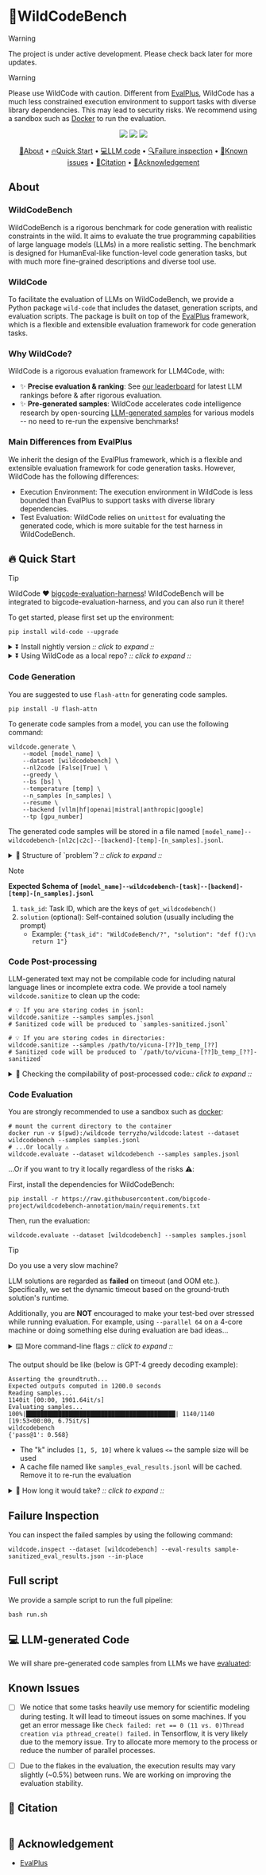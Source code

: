 # 🌳WildCodeBench

> [!WARNING] 
> The project is under active development. Please check back later for more updates.

> [!WARNING]
> Please use WildCode with caution. Different from [EvalPlus](https://github.com/evalplus/evalplus), WildCode has a much less constrained execution environment to support tasks with diverse library dependencies. This may lead to security risks. We recommend using a sandbox such as [Docker](https://docs.docker.com/get-docker/) to run the evaluation.

<p align="center">
    <a href="https://pypi.org/project/wild-code/"><img src="https://img.shields.io/pypi/v/wild-code?color=g"></a>
    <a href="https://hub.docker.com/r/terryzho/wildcode" title="Docker"><img src="https://img.shields.io/docker/image-size/terryzho/wildcode"></a>
    <a href="https://github.com/evalplus/evalplus/blob/master/LICENSE"><img src="https://img.shields.io/pypi/l/wild-code"></a>
</p>

<p align="center">
    <a href="#-about">🌳About</a> •
    <a href="#-quick-start">🔥Quick Start</a> •
    <a href="#-llm-generated-code">💻LLM code</a> •
    <a href="#-failure-inspection">🔍Failure inspection</a> •
    <a href="#-known-issues">🐞Known issues</a> •
    <a href="#-citation">📜Citation</a> •
    <a href="#-acknowledgement">🙏Acknowledgement</a>
</p>

## About

### WildCodeBench

WildCodeBench is a rigorous benchmark for code generation with realistic constraints in the wild. It aims to evaluate the true programming capabilities of large language models (LLMs) in a more realistic setting. The benchmark is designed for HumanEval-like function-level code generation tasks, but with much more fine-grained descriptions and diverse tool use.

### WildCode

To facilitate the evaluation of LLMs on WildCodeBench, we provide a Python package `wild-code` that includes the dataset, generation scripts, and evaluation scripts. The package is built on top of the [EvalPlus](https://github.com/evalplus/evalplus) framework, which is a flexible and extensible evaluation framework for code generation tasks.

### Why WildCode?

WildCode is a rigorous evaluation framework for LLM4Code, with:

* ✨ **Precise evaluation & ranking**: See [our leaderboard](https://wildcodebench.github.io/leaderboard.html) for latest LLM rankings before & after rigorous evaluation.
* ✨ **Pre-generated samples**: WildCode accelerates code intelligence research by open-sourcing [LLM-generated samples](#-LLM-generated-code) for various models -- no need to re-run the expensive benchmarks!

### Main Differences from EvalPlus

We inherit the design of the EvalPlus framework, which is a flexible and extensible evaluation framework for code generation tasks. However, WildCode has the following differences:
* Execution Environment: The execution environment in WildCode is less bounded than EvalPlus to support tasks with diverse library dependencies.
* Test Evaluation: WildCode relies on `unittest` for evaluating the generated code, which is more suitable for the test harness in WildCodeBench.

## 🔥 Quick Start

> [!Tip]
>
> WildCode ❤️ [bigcode-evaluation-harness](https://github.com/bigcode-project/bigcode-evaluation-harness)!
> WildCodeBench will be integrated to bigcode-evaluation-harness, and you can also run it there!

To get started, please first set up the environment:

```shell
pip install wild-code --upgrade
```

<details><summary>⏬ Install nightly version <i>:: click to expand ::</i></summary>
<div>

```shell
pip install "git+https://github.com/bigcode-project/wild-code.git" --upgrade
```

</div>
</details>

<details><summary>⏬ Using WildCode as a local repo? <i>:: click to expand ::</i></summary>
<div>

```shell
git clone https://github.com/bigcode-project/wild-code.git
cd wild-code
export PYTHONPATH=$PYTHONPATH:$(pwd)
pip install -e .
```

</div>
</details>

### Code Generation

You are suggested to use `flash-attn` for generating code samples.
```shell
pip install -U flash-attn
```

To generate code samples from a model, you can use the following command:

```shell
wildcode.generate \
    --model [model_name] \
    --dataset [wildcodebench] \
    --nl2code [False|True] \
    --greedy \
    --bs [bs] \
    --temperature [temp] \
    --n_samples [n_samples] \
    --resume \
    --backend [vllm|hf|openai|mistral|anthropic|google]
    --tp [gpu_number]
```
The generated code samples will be stored in a file named `[model_name]--wildcodebench-[nl2c|c2c]--[backend]-[temp]-[n_samples].jsonl`.

<details><summary>🤔 Structure of `problem`? <i>:: click to expand ::</i></summary>
<div>

* `task_id` is the identifier string for the task
* `entry_point` is the name of the function
* `prompt` is the function signature with docstring
* `instruction` is the instruction for the task completion
+ `canonical_solution` is the ground-truth implementation
+ `test` is the `unittest` test case

</div>
</details>

> [!Note]
>
> **Expected Schema of `[model_name]--wildcodebench-[task]--[backend]-[temp]-[n_samples].jsonl`**
>
> 1. `task_id`: Task ID, which are the keys of `get_wildcodebench()`
> 2. `solution` (optional): Self-contained solution (usually including the prompt)
>    * Example: `{"task_id": "WildCodeBench/?", "solution": "def f():\n    return 1"}`

### Code Post-processing

LLM-generated text may not be compilable code for including natural language lines or incomplete extra code.
We provide a tool namely `wildcode.sanitize` to clean up the code:

```shell
# 💡 If you are storing codes in jsonl:
wildcode.sanitize --samples samples.jsonl
# Sanitized code will be produced to `samples-sanitized.jsonl`

# 💡 If you are storing codes in directories:
wildcode.sanitize --samples /path/to/vicuna-[??]b_temp_[??]
# Sanitized code will be produced to `/path/to/vicuna-[??]b_temp_[??]-sanitized`
```

<details><summary>🔎 Checking the compilability of post-processed code<i>:: click to expand ::</i></summary>
<div>

To double-check the post-processing results, you can use `wildcode.syncheck` to check the code validity before and after sanitization, which will print erroneous code snippets and why they are wrong:

```shell
# 💡 If you are storing codes in jsonl:
wildcode.syncheck --samples samples.jsonl --dataset [wildcodebench]

# 💡 If you are storing codes in directories:
wildcode.syncheck --samples /path/to/vicuna-[??]b_temp_[??] --dataset [wildcodebench]
```

</div>
</details>


### Code Evaluation

You are strongly recommended to use a sandbox such as [docker](https://docs.docker.com/get-docker/):

```shell
# mount the current directory to the container
docker run -v $(pwd):/wildcode terryzho/wildcode:latest --dataset wildcodebench --samples samples.jsonl
# ...Or locally ⚠️
wildcode.evaluate --dataset wildcodebench --samples samples.jsonl
```

...Or if you want to try it locally regardless of the risks ⚠️:

First, install the dependencies for WildCodeBench:

```shell
pip install -r https://raw.githubusercontent.com/bigcode-project/wildcodebench-annotation/main/requirements.txt
```

Then, run the evaluation:

```shell
wildcode.evaluate --dataset [wildcodebench] --samples samples.jsonl
```

> [!Tip]
>
> Do you use a very slow machine?
>
> LLM solutions are regarded as **failed** on timeout (and OOM etc.).
> Specifically, we set the dynamic timeout based on the ground-truth solution's runtime.
>
> Additionally, you are **NOT** encouraged to make your test-bed over stressed while running evaluation.
> For example, using `--parallel 64` on a 4-core machine or doing something else during evaluation are bad ideas...

<details><summary>⌨️ More command-line flags <i>:: click to expand ::</i></summary>
<div>

* `--parallel`: by default half of the cores

</div>
</details>

The output should be like (below is GPT-4 greedy decoding example):

```
Asserting the groundtruth...
Expected outputs computed in 1200.0 seconds
Reading samples...
1140it [00:00, 1901.64it/s]
Evaluating samples...
100%|██████████████████████████████████████████| 1140/1140 [19:53<00:00, 6.75it/s]
wildcodebench
{'pass@1': 0.568}
```

- The "k" includes `[1, 5, 10]` where k values `<=` the sample size will be used
- A cache file named like `samples_eval_results.jsonl` will be cached. Remove it to re-run the evaluation

<details><summary>🤔 How long it would take? <i>:: click to expand ::</i></summary>
<div>

If you do greedy decoding where there is only one sample for each task, the evaluation should take just a few seconds.
When running 1 sample x 964 tasks x all tests, it can take around ??-?? minutes by using `--parallel 64` and `--test-details`.
Here are some tips to speed up the evaluation:

* Use `--parallel $(nproc)`
* Use our pre-evaluated results (see [LLM-generated code](#-LLM-generated-code))

</div>
</details>

## Failure Inspection

You can inspect the failed samples by using the following command:

```shell
wildcode.inspect --dataset [wildcodebench] --eval-results sample-sanitized_eval_results.json --in-place
```

## Full script

We provide a sample script to run the full pipeline:

```shell
bash run.sh
```

## 💻 LLM-generated Code

We will share pre-generated code samples from LLMs we have [evaluated](https://wildcodebench.github.io/leaderboard.html):

## Known Issues

- [ ] We notice that some tasks heavily use memory for scientific modeling during testing. It will lead to timeout issues on some machines. If you get an error message like `Check failed: ret == 0 (11 vs. 0)Thread creation via pthread_create() failed.` in Tensorflow, it is very likely due to the memory issue. Try to allocate more memory to the process or reduce the number of parallel processes.

- [ ] Due to the flakes in the evaluation, the execution results may vary slightly (~0.5%) between runs. We are working on improving the evaluation stability.

## 📜 Citation

```bibtex
```

## 🙏 Acknowledgement

- [EvalPlus](https://github.com/evalplus/evalplus)
